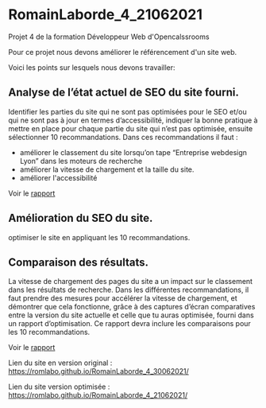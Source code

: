 # RomainLaborde_4_21062021
Projet 4 de la formation Développeur Web d'Opencalssrooms

Pour ce projet nous devons améliorer le référencement d'un site web.

Voici les points sur lesquels nous devons travailler:

## Analyse de l’état actuel de SEO du site fourni.
Identifier les parties du site qui ne sont pas optimisées pour le SEO et/ou qui ne sont pas à jour en termes d’accessibilité,
indiquer la bonne pratique à mettre en place pour chaque partie du site qui n’est pas optimisée, ensuite sélectionner 10 recommandations.
Dans ces recommandations il faut :
* améliorer le classement du site lorsqu’on tape “Entreprise webdesign Lyon” dans les moteurs de recherche
* améliorer la vitesse de chargement et la taille du site.
* améliorer l'accessibilité

Voir le [rapport](./rapport_analyse.pdf)

## Amélioration du SEO du site.
optimiser le site en appliquant les 10 recommandations.

## Comparaison des résultats.
La vitesse de chargement des pages du site a un impact sur le classement dans les résultats de recherche. 
Dans les différentes recommandations, il faut prendre des mesures pour accélérer la vitesse de chargement,
et démontrer que cela fonctionne, grâce à des captures d’écran comparatives entre la version du site actuelle
et celle que tu auras optimisée, fourni dans un rapport d’optimisation.
Ce rapport devra inclure les comparaisons pour les 10 recommandations.
 
Voir le [rapport](./rapport_optimisation.pdf)

Lien du site en version original :  https://romlabo.github.io/RomainLaborde_4_30062021/
 
Lien du site version optimisée : https://romlabo.github.io/RomainLaborde_4_21062021/
